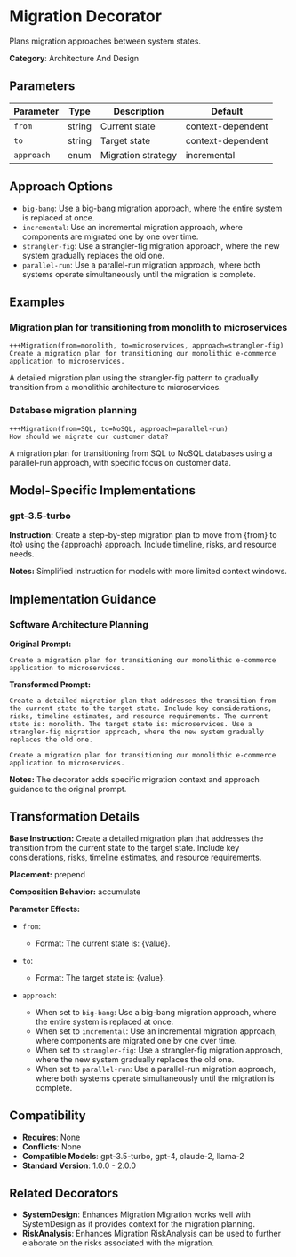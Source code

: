 # Migration Decorator

Plans migration approaches between system states.

**Category**: Architecture And Design

## Parameters

| Parameter | Type | Description | Default |
|-----------|------|-------------|--------|
| `from` | string | Current state | context-dependent |
| `to` | string | Target state | context-dependent |
| `approach` | enum | Migration strategy | incremental |

## Approach Options

- `big-bang`: Use a big-bang migration approach, where the entire system is replaced at once.
- `incremental`: Use an incremental migration approach, where components are migrated one by one over time.
- `strangler-fig`: Use a strangler-fig migration approach, where the new system gradually replaces the old one.
- `parallel-run`: Use a parallel-run migration approach, where both systems operate simultaneously until the migration is complete.

## Examples

### Migration plan for transitioning from monolith to microservices

```
+++Migration(from=monolith, to=microservices, approach=strangler-fig)
Create a migration plan for transitioning our monolithic e-commerce application to microservices.
```

A detailed migration plan using the strangler-fig pattern to gradually transition from a monolithic architecture to microservices.

### Database migration planning

```
+++Migration(from=SQL, to=NoSQL, approach=parallel-run)
How should we migrate our customer data?
```

A migration plan for transitioning from SQL to NoSQL databases using a parallel-run approach, with specific focus on customer data.

## Model-Specific Implementations

### gpt-3.5-turbo

**Instruction:** Create a step-by-step migration plan to move from {from} to {to} using the {approach} approach. Include timeline, risks, and resource needs.

**Notes:** Simplified instruction for models with more limited context windows.


## Implementation Guidance

### Software Architecture Planning

**Original Prompt:**
```
Create a migration plan for transitioning our monolithic e-commerce application to microservices.
```

**Transformed Prompt:**
```
Create a detailed migration plan that addresses the transition from the current state to the target state. Include key considerations, risks, timeline estimates, and resource requirements. The current state is: monolith. The target state is: microservices. Use a strangler-fig migration approach, where the new system gradually replaces the old one.

Create a migration plan for transitioning our monolithic e-commerce application to microservices.
```

**Notes:** The decorator adds specific migration context and approach guidance to the original prompt.

## Transformation Details

**Base Instruction:** Create a detailed migration plan that addresses the transition from the current state to the target state. Include key considerations, risks, timeline estimates, and resource requirements.

**Placement:** prepend

**Composition Behavior:** accumulate

**Parameter Effects:**

- `from`:
  - Format: The current state is: {value}.

- `to`:
  - Format: The target state is: {value}.

- `approach`:
  - When set to `big-bang`: Use a big-bang migration approach, where the entire system is replaced at once.
  - When set to `incremental`: Use an incremental migration approach, where components are migrated one by one over time.
  - When set to `strangler-fig`: Use a strangler-fig migration approach, where the new system gradually replaces the old one.
  - When set to `parallel-run`: Use a parallel-run migration approach, where both systems operate simultaneously until the migration is complete.

## Compatibility

- **Requires**: None
- **Conflicts**: None
- **Compatible Models**: gpt-3.5-turbo, gpt-4, claude-2, llama-2
- **Standard Version**: 1.0.0 - 2.0.0

## Related Decorators

- **SystemDesign**: Enhances Migration Migration works well with SystemDesign as it provides context for the migration planning.
- **RiskAnalysis**: Enhances Migration RiskAnalysis can be used to further elaborate on the risks associated with the migration.
